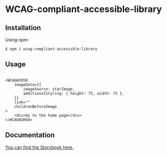 <h1>WCAG-compliant-accessible-library</h1>

<h2>Installation</h2>

Using npm:

<code>$ npm i wcag-compliant-accessible-library</code>

<h2>Usage</h2>

```import WCAGH2H58 from 'WCAGNonTextContent/WCAGH2H58'

<WCAGH2H58
    imageData={{
        imageSource: starImage,
        additionalStyling: { height: 75, width: 75 },
    }}
    link=""
    childrenBeforeImage
>
    <div>Go to the home page</div>
</WCAGH2H58>
```

<h2>Documentation</h2>

<a href="https://65bb731e4f345bcada479e35-sofvqptifk.chromatic.com/">You can find the Storybook here.</a>

